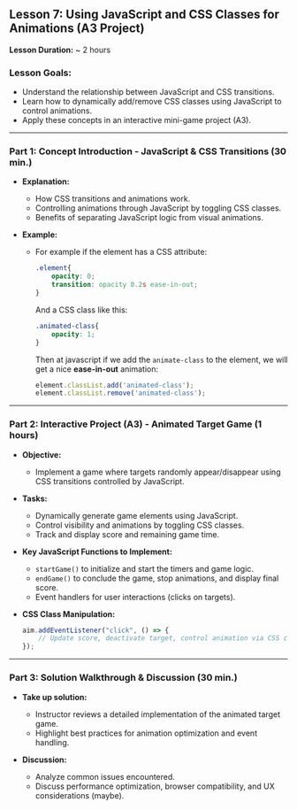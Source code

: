 ## Lesson 7: Using JavaScript and CSS Classes for Animations (A3 Project)

**Lesson Duration:** ~ 2 hours

### Lesson Goals:
- Understand the relationship between JavaScript and CSS transitions.
- Learn how to dynamically add/remove CSS classes using JavaScript to control animations.
- Apply these concepts in an interactive mini-game project (A3).

---

### Part 1: Concept Introduction - JavaScript & CSS Transitions (30 min.)

- **Explanation:**
  - How CSS transitions and animations work.
  - Controlling animations through JavaScript by toggling CSS classes.
  - Benefits of separating JavaScript logic from visual animations.

- **Example:**
  - For example if the element has a CSS attribute:
    ```css
    .element{
        opacity: 0;
        transition: opacity 0.2s ease-in-out;
    }
    ```
    And a CSS class like this:
    ```css
    .animated-class{
        opacity: 1;
    }
    ```
    Then at javascript if we add the `animate-class` to the element, we will get a nice **ease-in-out** animation:
    ```javascript
    element.classList.add('animated-class');
    element.classList.remove('animated-class');
    ```
---

### Part 2: Interactive Project (A3) - Animated Target Game (1 hours)

- **Objective:**
  - Implement a game where targets randomly appear/disappear using CSS transitions controlled by JavaScript.

- **Tasks:**
  - Dynamically generate game elements using JavaScript.
  - Control visibility and animations by toggling CSS classes.
  - Track and display score and remaining game time.

- **Key JavaScript Functions to Implement:**
  - `startGame()` to initialize and start the timers and game logic.
  - `endGame()` to conclude the game, stop animations, and display final score.
  - Event handlers for user interactions (clicks on targets).

- **CSS Class Manipulation:**
  ```javascript
  aim.addEventListener("click", () => {
      // Update score, deactivate target, control animation via CSS classes
  });
  ```

---

### Part 3: Solution Walkthrough & Discussion (30 min.)

- **Take up solution:**
  - Instructor reviews a detailed implementation of the animated target game.
  - Highlight best practices for animation optimization and event handling.

- **Discussion:**
  - Analyze common issues encountered.
  - Discuss performance optimization, browser compatibility, and UX considerations (maybe).